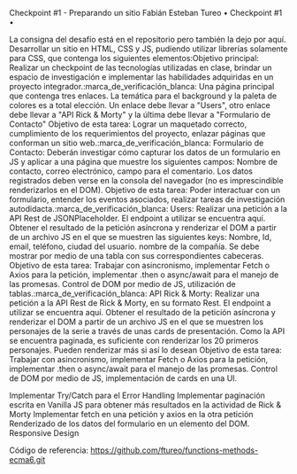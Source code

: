 Checkpoint #1 - Preparando un sitio
Fabián Esteban Tureo
•
Checkpoint #1
•

La consigna del desafío está en el repositorio pero también la dejo por aquí.
Desarrollar un sitio en HTML, CSS y JS, pudiendo utilizar librerías solamente para CSS, que contenga los siguientes elementos:Objetivo principal: Realizar un checkpoint de las tecnologías utilizadas en clase, brindar un espacio de investigación e implementar las habilidades adquiridas en un proyecto integrador.:marca_de_verificación_blanca: Una página principal que contenga tres enlaces. La temática para el background y la paleta de colores es a total elección. Un enlace debe llevar a "Users", otro enlace debe llevar a "API Rick & Morty" y la última debe llevar a "Formulario de Contacto"
Objetivo de esta tarea: Lograr un maquetado correcto, cumplimiento de los requerimientos del proyecto, enlazar páginas que conforman un sitio web.:marca_de_verificación_blanca: Formulario de Contacto: Deberán investigar cómo capturar los datos de un formulario en JS y aplicar a una página que muestre los siguientes campos: Nombre de contacto, correo electrónico, campo para el comentario. Los datos registrados deben verse en la consola del navegador (no es imprescindible renderizarlos en el DOM).
Objetivo de esta tarea: Poder interactuar con un formulario, entender los eventos asociados, realizar tareas de investigación autodidacta.:marca_de_verificación_blanca: Users: Realizar una petición a la API Rest de JSONPlaceholder. El endpoint a utilizar se encuentra aquí. Obtener el resultado de la petición asíncrona y renderizar el DOM a partir de un archivo JS en el que se muestren las siguientes keys: Nombre, Id, email, teléfono, ciudad del usuario. nombre de la compañía. Se debe mostrar por medio de una tabla con sus correspondientes cabeceras.
Objetivo de esta tarea: Trabajar con asincronismo, implementar Fetch o Axios para la petición, implementar .then o async/await para el manejo de las promesas. Control de DOM por medio de JS, utilización de tablas.:marca_de_verificación_blanca: API Rick & Morty: Realizar una petición a la API Rest de Rick & Morty, en su formato Rest. El endpoint a utilizar se encuentra aquí. Obtener el resultado de la petición asíncrona y renderizar el DOM a partir de un archivo JS en el que se muestren los personajes de la serie a través de unas cards de presentación. Como la API se encuentra paginada, es suficiente con renderizar los 20 primeros personajes. Pueden renderizar más si así lo desean
Objetivo de esta tarea: Trabajar con asincronismo, implementar Fetch o Axios para la petición, implementar .then o async/await para el manejo de las promesas. Control de DOM por medio de JS, implementación de cards en una UI.

Implementar Try/Catch para el Error Handling
Implementar paginación escrita en Vanilla JS para obtener más resultados en la actividad de Rick & Morty
Implementar fetch en una petición y axios en la otra petición
Renderizado de los datos del formulario en un elemento del DOM.
Responsive Design

Código de referencia: https://github.com/ftureo/functions-methods-ecma6.git
